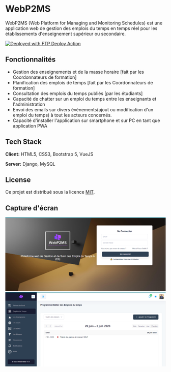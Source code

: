 # WebP2MS

WebP2MS (Web Platform for Managing and Monitoring Schedules) est une application web de gestion des emplois du temps en temps réel pour les établissements d'enseignement supérieur ou secondaire.

[<img alt="Deployed with FTP Deploy Action" src="https://img.shields.io/badge/Deployed With-FTP DEPLOY ACTION-%3CCOLOR%3E?style=for-the-badge&color=2b9348">](https://github.com/SamKirkland/FTP-Deploy-Action)

## Fonctionnalités

- Gestion des enseignements et de la masse horaire [fait par les Coordonnateurs de formation]
- Planification des emplois de temps [fait par les Coordonnateurs de formation]
- Consultation des emplois du temps publiés [par les étudiants]
- Capacité de chatter sur un emploi du temps entre les enseignants et l'administration
- Envoi des emails sur divers événements(ajout ou modification d'un emploi du temps) à tout les acteurs concernés.
- Capacité d'installer l'application sur smartphone et sur PC en tant que application PWA

## Tech Stack

**Client:** HTML5, CSS3, Bootstrap 5, VueJS

**Server:** Django, MySQL

## License

Ce projet est distribué sous la licence
[MIT](https://choosealicense.com/licenses/mit/).

## Capture d'écran

![Page de connexion](screenshot-auth.png)
![Page des emplois du temps](screenshot.png)

